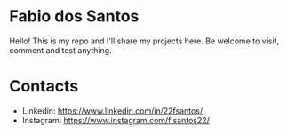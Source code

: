 # Fabio dos Santos

Hello! This is my repo and I'll share my projects here. Be welcome to visit, comment and test anything.

# Contacts
- Linkedin: https://www.linkedin.com/in/22fsantos/
- Instagram: https://www.instagram.com/flsantos22/
